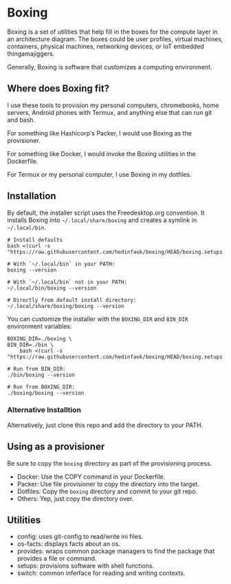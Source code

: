 # Boxing

Boxing is a set of utilities that help fill in the boxes for the compute layer
in an architecture diagram. The boxes could be user profiles, virtual machines,
containers, physical machines, networking devices, or IoT embedded thingamajiggers.

Generally, Boxing is software that customizes a computing environment.

## Where does Boxing fit?

I use these tools to provision my personal computers, chromebooks, home servers,
Android phones with Termux, and anything else that can run git and bash.

For something like Hashicorp's Packer, I would use Boxing as the provisioner.

For something like Docker, I would invoke the Boxing utilities in the Dockerfile.

For Termux or my personal computer, I use Boxing in my dotfiles.

## Installation

By default, the installer script uses the Freedesktop.org convention. It installs Boxing into `~/.local/share/boxing` and creates a symlink in `~/.local/bin`.

```
# Install defaults
bash <(curl -s "https://raw.githubusercontent.com/hedinfaok/boxing/HEAD/boxing.setups.sh")

# With `~/.local/bin` in your PATH:
boxing --version

# With `~/.local/bin` not in your PATH:
~/.local/bin/boxing --version

# Directly from default install directory:
~/.local/share/boxing/boxing --version
```

You can customize the installer with the `BOXING_DIR` and `BIN_DIR` environment variables:

```
BOXING_DIR=./boxing \
BIN_DIR=./bin \
    bash <(curl -s "https://raw.githubusercontent.com/hedinfaok/boxing/HEAD/boxing.setups.sh")

# Run from BIN_DIR:
./bin/boxing --version

# Run from BOXING_DIR:
./boxing/boxing --version
```

### Alternative Installtion

Alternatively, just clone this repo and add the directory to your PATH.

## Using as a provisioner

Be sure to copy the `boxing` directory as part of the provisioning process.

* Docker: Use the COPY command in your Dockerfile.
* Packer: Use file provisioner to copy the directory into the target.
* Dotfiles: Copy the `boxing` directory and commit to your git repo.
* Others: Yep, just copy the directory over.

## Utilities

* config: uses git-config to read/write ini files.
* os-facts: displays facts about an os.
* provides: wraps common package managers to find the package that provides a file or command.
* setups: provisions software with shell functions.
* switch: common inferface for reading and writing contexts.
